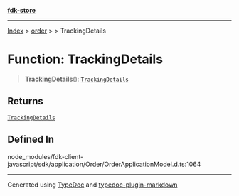[**fdk-store**](../../../README.md)
***

[Index](../../../API.md) > [order](../../README.md) > [<internal>](../README.md) > TrackingDetails

# Function: TrackingDetails

> **TrackingDetails**(): [`TrackingDetails`](../type-aliases/type-alias.TrackingDetails.md)

## Returns

[`TrackingDetails`](../type-aliases/type-alias.TrackingDetails.md)

## Defined In

node\_modules/fdk-client-javascript/sdk/application/Order/OrderApplicationModel.d.ts:1064

***
Generated using [TypeDoc](https://typedoc.org/) and [typedoc-plugin-markdown](https://www.npmjs.com/package/typedoc-plugin-markdown)
